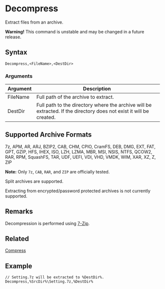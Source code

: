 # Decompress

Extract files from an archive.

**Warning!** This command is unstable and may be changed in a future release.

## Syntax

```pebakery
Decompress,<FileName>,<DestDir>
```

### Arguments

| Argument | Description |
| --- | --- |
| FileName | Full path of the archive to extract. |
| DestDir | Full path to the directory where the archive will be extracted. If the directory does not exist it will be created. |

## Supported Archive Formats

7z, APM, AR, ARJ, BZIP2, CAB, CHM, CPIO, CramFS, DEB, DMG, EXT, FAT, GPT, GZIP, HFS, IHEX, ISO, LZH, LZMA, MBR, MSI, NSIS, NTFS, QCOW2, RAR, RPM, SquashFS, TAR, UDF, UEFI, VDI, VHD, VMDK, WIM, XAR, XZ, Z, ZIP

**Note:** Only `7z`, `CAB`, `RAR`, and `ZIP` are officially tested.

Split archives are supported.

Extracting from encrypted/password protected archives is not currently supported.

## Remarks

Decompression is performed using [7-Zip](https://www.7-Zip.org).

## Related

[Compress](./Compress.md)

## Example

```pebakery
// Setting.7z will be extracted to %DestDir%.
Decompress,%SrcDir%\Setting.7z,%DestDir%
```
